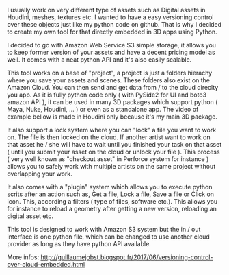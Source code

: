 I usually work on very different type of assets such as Digital assets in Houdini, meshes, textures etc.
I wanted to have a easy versioning control over these objects just like my python code on github. That is why I decided to create my own tool for that directly embedded in 3D apps using Python.

I decided to go with Amazon Web Service S3 simple storage, it allows you to keep former version of your assets and have a decent pricing model as well. It comes with a neat python API and it's also easily scalable.

This tool works on a base of "project", a project is just a folders hierachy where you save your assets and scenes. These folders also exist on the Amazon Cloud. You can then send and get data from / to the cloud direclty you app.
As it is fully python code only ( with PySide2 for UI and boto3 amazon API ), it can be used in many 3D packages which support python ( Maya, Nuke, Houdini, ... ) or even as a standalone app. The video of example bellow is made in Houdini only because it's my main 3D package.

It also support a lock system where you can "lock" a file you want to work on. The file is then locked on the cloud. If another artist want to work on that asset he / she will have to wait until you finished your task  on that asset ( until you submit your asset on the cloud or unlock your file ). This process ( very well known as "checkout asset" in Perforce system for instance ) allows you to safely work with multiple artists on the same project without overlapping your work.

It also comes with a "plugin" system which allows you to execute python scrits after an action such as, Get a file, Lock a file, Save a file or Click on icon. This, according a filters ( type of files, software etc.).
This allows you for instance to reload a geometry after getting a new version, reloading an digital asset etc.

This tool is designed to work with Amazon S3 system but the in / out interface is one python file, which can be changed to use another cloud provider as long as they have python API available.

More infos: http://guillaumejobst.blogspot.fr/2017/06/versioning-control-over-cloud-embedded.html
